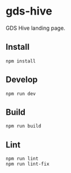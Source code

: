# gds-hive

GDS Hive landing page.

## Install

    npm install

## Develop

    npm run dev

## Build

    npm run build

## Lint

    npm run lint
    npm run lint-fix
